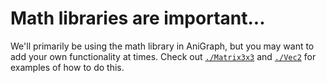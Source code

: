 # Math libraries are important...
We'll primarily be using the math library in AniGraph, but you may want to add your own functionality at times. 
Check out [`./Matrix3x3`](./Matrix3x3) and [`./Vec2`](./Vec2) for examples of how to do this.
